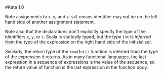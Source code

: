 #Kata 1.0

Note assignments to `x`, `y`, and `z`. `val` means identifier may not be on the left hand side of another assignment statement.

Note also that the declarations don't explicitly specify the type of the identifiers `x`, `y`, or `z`. Scala is statically typed,
but the type `Int` is _inferred_ from the type of the expression on the right hand side of the initizializer.

Similarly, the return type of the `readInt()` function is inferred from the type of the expression it returns.
As in many functional languages, the last expression in a sequence of expressions is the value of the sequence,
so the return value of function is the last expression in the function body.  
